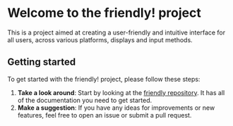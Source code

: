# Welcome to the friendly! project

This is a project aimed at creating a user-friendly and intuitive interface for all users, across various platforms, displays and input methods.

## Getting started

To get started with the friendly! project, please follow these steps:

1. **Take a look around**: Start by looking at the [friendly repository](https://github.com/friendly-project/friendly). It has all of the documentation you need to get started.
2. **Make a suggestion**: If you have any ideas for improvements or new features, feel free to open an issue or submit a pull request.
